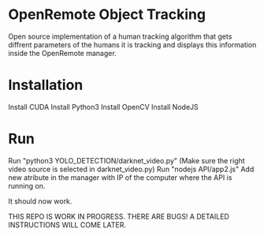 # OpenRemote Object Tracking
Open source implementation of a human tracking algorithm that gets diffrent parameters of the humans it is tracking and displays this information inside the OpenRemote manager. 


# Installation
Install CUDA
Install Python3
Install OpenCV 
Install NodeJS

# Run
Run "python3 YOLO_DETECTION/darknet_video.py" (Make sure the right video source is selected in darknet_video.py)
Run "nodejs API/app2.js"
Add new atribute in the manager with IP of the computer where the API is running on.

It should now work.

THIS REPO IS WORK IN PROGRESS. THERE ARE BUGS! A DETAILED INSTRUCTIONS WILL COME LATER.


